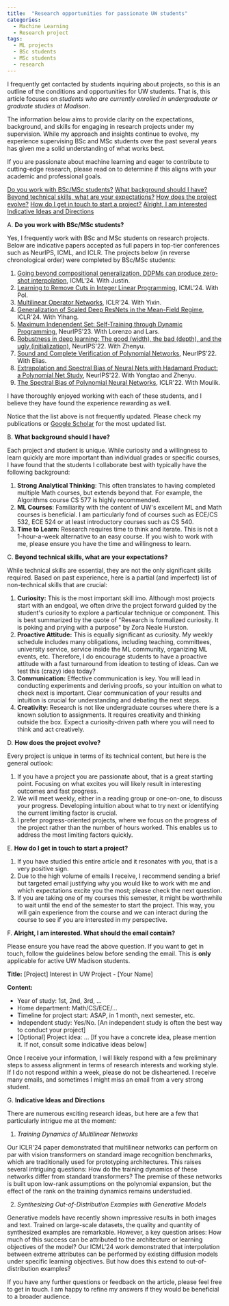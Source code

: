 ```yaml
---
title:  "Research opportunities for passionate UW students"
categories:
  - Machine Learning
  - Research project
tags:
  - ML projects
  - BSc students
  - MSc students
  - research
---
```


I frequently get contacted by students inquiring about projects, so this is an outline of the conditions and opportunities for UW students. That is, this article focuses on *students who are currently enrolled in undergraduate or graduate studies at Madison*. 

The information below aims to provide clarity on the expectations, background, and skills for engaging in research projects under my supervision. While my approach and insights continue to evolve, my experience supervising BSc and MSc students over the past several years has given me a solid understanding of what works best.

If you are passionate about machine learning and eager to contribute to cutting-edge research, please read on to determine if this aligns with your academic and professional goals.

[Do you work with BSc/MSc students?](#work_with_BSc)
[What background should I have?](#student_background)
[Beyond technical skills, what are your expectations?](#project_expectations)
[How does the project evolve?](#project_outlook)
[How do I get in touch to start a project?](#should_I_contact_you)
[Alright, I am interested](#email_template)
[Indicative Ideas and Directions](#indicative_directions)



A. <a name="work_with_BSc">**Do you work with BSc/MSc students?**</a>

Yes, I frequently work with BSc and MSc students on research projects. Below are indicative papers accepted as full papers in top-tier conferences such as NeurIPS, ICML, and ICLR. The projects below (in reverse chronological order) were completed by BSc/MSc students:

1. [Going beyond compositional generalization, DDPMs can produce zero-shot interpolation](https://openreview.net/pdf/670b48719735353ec2924a4ef3d0a1cdb3d30749.pdf), ICML'24. With Justin. 
2. [Learning to Remove Cuts in Integer Linear Programming](https://openreview.net/pdf?id=k10805cgak), ICML'24. With Pol.
3. [Multilinear Operator Networks](https://openreview.net/pdf?id=bbCL5aRjUx), ICLR'24. With Yixin.
4. [Generalization of Scaled Deep ResNets in the Mean-Field Regime](https://openreview.net/pdf?id=tMzPZTvz2H), ICLR'24. With Yihang. 
5. [Maximum Independent Set: Self-Training through Dynamic Programming](https://openreview.net/pdf?id=igE3Zbxvws), NeurIPS'23. With Lorenzo and Lars.
6. [Robustness in deep learning: The good (width), the bad (depth), and the ugly (initialization)](https://openreview.net/pdf?id=m8vzptcFKsT), NeurIPS'22. With Zhenyu.
7. [Sound and Complete Verification of Polynomial Networks](https://openreview.net/pdf?id=gsdHDI-p6NI), NeurIPS'22. With Elias.
8. [Extrapolation and Spectral Bias of Neural Nets with Hadamard Product: a Polynomial Net Study](https://openreview.net/pdf?id=_cXUMAnWJJj), NeurIPS'22. With Yongtao and Zhenyu.
9. [The Spectral Bias of Polynomial Neural Networks](https://openreview.net/pdf?id=P7FLfMLTSEX), ICLR'22. With Moulik. 


I have thoroughly enjoyed working with each of these students, and I believe they have found the experience rewarding as well.


Notice that the list above is not frequently updated. Please check my publications or [Google Scholar](https://scholar.google.com/citations?user=1bU041kAAAAJ&hl=en) for the most updated list.



B. <a name="student_background">**What background should I have?**</a>

Each project and student is unique. While curiosity and a willingness to learn quickly are more important than individual grades or specific courses, I have found that the students I collaborate best with typically have the following background:

1. **Strong Analytical Thinking**: This often translates to having completed multiple Math courses, but extends beyond that. For example, the Algorithms course CS 577 is highly recommended.
2. **ML Courses**: Familiarity with the content of UW's excellent ML and Math courses is beneficial. I am particularly fond of courses such as ECE/CS 532, ECE 524 or at least introductory courses such as CS 540.
3. **Time to Learn:** Research requires time to think and iterate. This is not a 1-hour-a-week alternative to an easy course. If you wish to work with me, please ensure you have the time and willingness to learn.


C. <a name="project_expectations">**Beyond technical skills, what are your expectations?**</a>

While technical skills are essential, they are not the only significant skills required. Based on past experience, here is a partial (and imperfect) list of non-technical skills that are crucial:

1. **Curiosity:** This is the most important skill imo. Although most projects start with an endgoal, we often drive the project forward guided by the student's curiosity to explore a particular technique or component. This is best summarized by the quote of "Research is formalized curiosity. It is poking and prying with a purpose" by Zora Neale Hurston.
2. **Proactive Attitude:** This is equally significant as curiosity. My weekly schedule includes many obligations, including teaching, committees, university service, service inside the ML community, organizing ML events, etc. Therefore, I do encourage students to have a proactive attitude with a fast turnaround from ideation to testing of ideas. Can we test this (crazy) idea today?
3. **Communication:** Effective communication is key. You will lead in conducting experiments and deriving proofs, so your intuition on what to check next is important. Clear communication of your results and intuition is crucial for understanding and debating the next steps.
4. **Creativity:** Research is not like undergraduate courses where there is a known solution to assignments. It requires creativity and thinking outside the box. Expect a curiosity-driven path where you will need to think and act creatively.


D. <a name="project_outlook">**How does the project evolve?**</a>

Every project is unique in terms of its technical content, but here is the general outlook:

1. If you have a project you are passionate about, that is a great starting point. Focusing on what excites you will likely result in interesting outcomes and fast progress.
2. We will meet weekly, either in a reading group or one-on-one, to discuss your progress. Developing intuition about what to try next or identifying the current limiting factor is crucial.
3. I prefer progress-oriented projects, where we focus on the progress of the project rather than the number of hours worked. This enables us to address the most limiting factors quickly.


E. <a name="should_I_contact_you">**How do I get in touch to start a project?**</a>

1. If you have studied this entire article and it resonates with you, that is a very positive sign.
2. Due to the high volume of emails I receive, I recommend sending a brief but targeted email justifying why you would like to work with me and which expectations excite you the most; please check the next question.
3. If you are taking one of my courses this semester, it might be worthwhile to wait until the end of the semester to start the project. This way, you will gain experience from the course and we can interact during the course to see if you are interested in my perspective.


F. <a name="email_template">**Alright, I am interested. What should the email contain?**</a>

Please ensure you have read the above question. If you want to get in touch, follow the guidelines below before sending the email. This is **only** applicable for active UW Madison students.

**Title:** [Project] Interest in UW Project - [Your Name]

**Content:**
- Year of study: 1st, 2nd, 3rd, ...
- Home department: Math/CS/ECE/...
- Timeline for project start: ASAP, in 1 month, next semester, etc.
- Independent study: Yes/No. [An independent study is often the best way to conduct your project]
- [Optional] Project idea: ... [If you have a concrete idea, please mention it. If not, consult some indicative ideas below]

Once I receive your information, I will likely respond with a few preliminary steps to assess alignment in terms of research interests and working style. If I do not respond within a week, please do not be disheartened. I receive many emails, and sometimes I might miss an email from a very strong student.



G. <a name="indicative_directions">**Indicative Ideas and Directions**</a>

There are numerous exciting research ideas, but here are a few that particularly intrigue me at the moment:

1. *Training Dynamics of Multilinear Networks*

Our ICLR'24 paper demonstrated that multilinear networks can perform on par with vision transformers on standard image recognition benchmarks, which are traditionally used for prototyping architectures. This raises several intriguing questions: How do the training dynamics of these networks differ from standard transformers? The premise of these networks is built upon low-rank assumptions on the polynomial expansion, but the effect of the rank on the training dynamics remains understudied.


2. *Synthesizing Out-of-Distribution Examples with Generative Models*

Generative models have recently shown impressive results in both images and text. Trained on large-scale datasets, the quality and quantity of synthesized examples are remarkable. However, a key question arises: How much of this success can be attributed to the architecture or learning objectives of the model? Our ICML'24 work demonstrated that interpolation between extreme attributes can be performed by existing diffusion models under specific learning objectives. But how does this extend to out-of-distribution examples?


If you have any further questions or feedback on the article, please feel free to get in touch. I am happy to refine my answers if they would be beneficial to a broader audience.